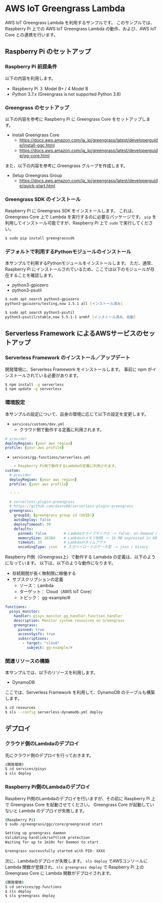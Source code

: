 # AWS IoT Greengrass Lambda
AWS IoT Greengrass Lambda を利用するサンプルです。
このサンプルでは、Raspberry Pi 上での AWS IoT Greengrass Lambda の動作、および、AWS IoT Core との連携を行います。

## Raspberry Pi のセットアップ

### Raspberry Pi 前提条件
以下の内容を利用します。

* Raspberry Pi ３ Model B+ / 4 Model B
* Python 3.7.x (Greengrass is not supported Python 3.8)

### Greengrass のセットアップ
以下の内容を参考に Raspberry Pi に Greengrass Core をセットアップします。

* Install Greengrass Core
    * https://docs.aws.amazon.com/ja_jp/greengrass/latest/developerguide/install-ggc.html
    * https://docs.aws.amazon.com/ja_jp/greengrass/latest/developerguide/gg-core.html

また、以下の内容を参考に Greengrass グループを作成します。

* Setup Greengrass Group
    * https://docs.aws.amazon.com/ja_jp/greengrass/latest/developerguide/quick-start.html


### Greengrass SDK のインストール
Raspberry Pi に Greengrass SDK をインストールします。
これは、Greengrass Core 上で Lambda を実行するのに必要なパッケージです。
`pip` を利用してインストール可能ですが、Raspberry Pi 上で `sudo` で実行してください。

```zsh
$ sudo pip install greengrasssdk
```

### デフォルトで利用するPythonモジュールのインストール
本サンプルで利用するPythonモジュールをインストールします。
ただ、通常、Raspberry Pi にインストールされているため、ここでは以下のモジュールが存在することを確認します。

* python3-gpiozero
* python3-psutil

```zsh
$ sudo apt search python3-gpiozero
python3-gpiozero/testing,now 1.5.1 all [インストール済み]

$ sudo apt search python3-psutil
python3-psutil/stable,now 5.5.1-1 armhf [インストール済み、自動]
```

## Serverless Framework によるAWSサービスのセットアップ

### Serverless Framework のインストール／アップデート
開発環境に、Serverless Framework をインストールします。
事前に npm がインストールされている必要があります。

```zsh
$ npm install -g serverless
$ npm update -g serverless
```

### 環境設定
本サンプルの設定について、自身の環境に応じて以下の設定を変更します。

- `services/customs/dev.yml`
    - クラウド側で動作する定義に利用されます。
```yaml
# provider
deployRegion: {your aws region}
profile: {your aws profile}
```

- `services/gg-functions/serverless.yml`
```yaml
    - Raspberry Pi側で動作するLambdaの定義に利用されます。
custom:
  # provider
  deployRegion: {your aws region}
  profile: {your aws profile}

  ・・・

  # serverless-plugin-greengrass
  # https://github.com/daaru00/serverless-plugin-greengrass
  greengrass:
    groupId: {greengrass group id (UUID)}
    autoDeploy: false
    deployTimeout: 30
    defaults:
      pinned: false        # Lambdaのライフサイクル -> false: on-demand / true: long-running
      memorySize: 16384    # Lambdaのメモリ制限 -> 16 MB expressed in KB
      timeout: 15          # Lambdaのタイムアウト
      encodingType: json   # 入力ペイロードのデータ型 -> json / binary
```

Raspberry Pi側（Greengrass上）で動作する Lamabda の定義は、以下のようになっています。
以下は、以下のような動作になります。

- 存続期間が長く無制限に稼働する
- サブスクリプションの定義
    - ソース：     Lambda
    - ターゲット： Cloud（AWS IoT Core）
    - トピック：   gg-example/#

```yaml
functions:
  pisys_monitor:
    handler: pisys_monitor_gg_handler.function_handler
    description: Monitor system resources on Greengrass
    greengrass:
      pinned: true
      accessSysfs: true
      subscriptions:
        - target: "cloud"
          subject: gg-example/#
```

### 関連リソースの構築
本サンプルでは、以下のリソースを利用します。

- DynamoDB

ここでは、Serverless Framework を利用して、DynamoDB のテーブルも構築します。

```zsh
$ cd resources
$ sls --config serverless-dynamodb.yml deploy
```

## デプロイ

### クラウド側のLambdaのデプロイ

先にクラウド側のデプロイを行っておきます。

```zsh
(開発環境)
$ cd services/pisys
$ sls deploy
```


### Raspberry Pi側のLambdaのデプロイ

Raspberry Pi側のLambdaのデプロイを行いますが、その前に Raspberry Pi 上で Greengrass Core を起動させてください。
Greengrass Core が起動していないと Lambda のデプロイが失敗します。

```bash
(Raspberry Pi)
$ sudo /greengrass/ggc/core/greengrassd start

Setting up greengrass daemon
Validating hardlink/softlink protection
Waiting for up to 1m10s for Daemon to start

Greengrass successfully started with PID: XXXX
```

次に、Lambdaのデプロイが失敗します。
`sls deploy` でAWSコンソールに Lambda 関数が登録され、`sls greengrass deploy` で Raspberry Pi 上の Greengrass Core に Lambda 関数がデプロイされます。

```zsh
(開発環境)
$ cd services/gg-functions
$ sls deploy
$ sls greengrass deploy
```
